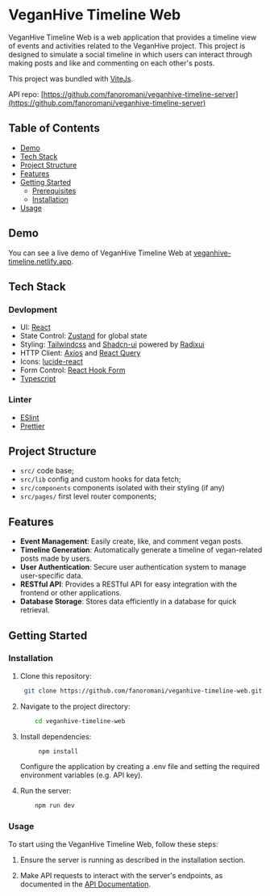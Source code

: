 # VeganHive Timeline Web

VeganHive Timeline Web is a web application that provides a timeline view of events and activities related to the VeganHive project. This project is designed to simulate a social timeline in which users can interact through making posts and like and commenting on each other's posts.

This project was bundled with [ViteJs](https://vitejs.dev/).

API repo: [https://github.com/fanoromani/veganhive-timeline-server](https://github.com/fanoromani/veganhive-timeline-server)

## Table of Contents

- [Demo](#demo)
- [Tech Stack](#tech-stack)
- [Project Structure](#project-structure)
- [Features](#features)
- [Getting Started](#getting-started)
  - [Prerequisites](#prerequisites)
  - [Installation](#installation)
- [Usage](#usage)

## Demo

You can see a live demo of VeganHive Timeline Web at [veganhive-timeline.netlify.app](https://veganhive-timeline.netlify.app/).

## Tech Stack

### Devlopment

- UI: [React](https://reactjs.org/)
- State Control: [Zustand](https://github.com/pmndrs/zustand) for global state
- Styling: [Tailwindcss](https://tailwindcss.com/) and [Shadcn-ui](https://ui.shadcn.com/) powered by [Radixui](https://www.radix-ui.com/)
- HTTP Client: [Axios](https://github.com/axios/axios) and [React Query](https://tanstack.com/query/v3/)
- Icons: [lucide-react](https://lucide.dev/guide/packages/lucide-react)
- Form Control: [React Hook Form](https://react-hook-form.com/)
- [Typescript](https://www.typescriptlang.org/)

### Linter

- [ESlint](https://eslint.org/)
- [Prettier](https://github.com/prettier/prettier)

## Project Structure

- `src/` code base;
- `src/lib` config and custom hooks for data fetch;
- `src/components` components isolated with their styling (if any)
- `src/pages/` first level router components;

## Features

- **Event Management**: Easily create, like, and comment vegan posts.
- **Timeline Generation**: Automatically generate a timeline of vegan-related posts made by users.
- **User Authentication**: Secure user authentication system to manage user-specific data.
- **RESTful API**: Provides a RESTful API for easy integration with the frontend or other applications.
- **Database Storage**: Stores data efficiently in a database for quick retrieval.

## Getting Started

### Installation

1. Clone this repository:

   ```bash
    git clone https://github.com/fanoromani/veganhive-timeline-web.git
   ```

2. Navigate to the project directory:

   ```bash
       cd veganhive-timeline-web
   ```

3. Install dependencies:

   ```bash
        npm install
   ```

   Configure the application by creating a .env file and setting the required environment variables (e.g. API key).

4. Run the server:

   ```bash
       npm run dev
   ```

### Usage

To start using the VeganHive Timeline Web, follow these steps:

1.  Ensure the server is running as described in the installation section.

2.  Make API requests to interact with the server's endpoints, as documented in the [API Documentation](https://github.com/fanoromani/veganhive-timeline-server#readme).
